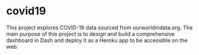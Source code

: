 # covid19
 
This project explores COVID-19 data sourced from ourworldindata.org. The main purpose of this project is to design 
and build a comprehensive dashboard in Dash and deploy it as a Heroku app to be accessible on the web.